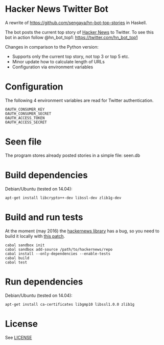 Hacker News Twitter Bot
=======================

A rewrite of https://github.com/sengaya/hn-bot-top-stories in Haskell.

The bot posts the current top story of [Hacker News](https://news.ycombinator.com/) to Twitter. To see this bot in action follow @hn_bot_top1: https://twitter.com/hn_bot_top1

Changes in comparison to the Python version:
- Supports only the current top story, not top 3 or top 5 etc.
- Minor update how to calculate length of URLs
- Configuration via environment variables

# Configuration
The following 4 environment variables are read for Twitter authentication.
```
OAUTH_CONSUMER_KEY
OAUTH_CONSUMER_SECRET
OAUTH_ACCESS_TOKEN
OAUTH_ACCESS_SECRET
```

# Seen file
The program stores already posted stories in a simple file: seen.db

# Build dependencies
Debian/Ubuntu (tested on 14.04):
```
apt-get install libcrypto++-dev libssl-dev zlib1g-dev
```

# Build and run tests
At the moment (may 2016) the [hackernews library](https://github.com/dmjio/hackernews) has a bug, so you need to build it locally with [this patch](https://github.com/dmjio/hackernews/pull/18).
```
cabal sandbox init
cabal sandbox add-source /path/to/hackernews/repo
cabal install --only-dependencies --enable-tests
cabal build
cabal test
```

# Run dependencies
Debian/Ubuntu (tested on 14.04):
```
apt-get install ca-certificates libgmp10 libssl1.0.0 zlib1g
```

# License
See [LICENSE](LICENSE)
